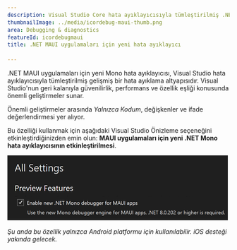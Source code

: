 ```yaml
---
description: Visual Studio Core hata ayıklayıcısıyla tümleştirilmiş .NET MAUI için yeni Mono hata ayıklama altyapısı.
thumbnailImage: ../media/icordebug-maui-thumb.png
area: Debugging & diagnostics
featureId: icordebugmaui
title: .NET MAUI uygulamaları için yeni hata ayıklayıcı

---
```



.NET MAUI uygulamaları için yeni Mono hata ayıklayıcısı, Visual Studio hata ayıklayıcısıyla tümleştirilmiş gelişmiş bir hata ayıklama altyapısıdır. Visual Studio'nun geri kalanıyla güvenilirlik, performans ve özellik eşliği konusunda önemli geliştirmeler sunar.

Önemli geliştirmeler arasında *Yalnızca Kodum*, değişkenler ve ifade değerlendirmesi yer alıyor.

Bu özelliği kullanmak için aşağıdaki Visual Studio Önizleme seçeneğini etkinleştirdiğinizden emin olun: **MAUI uygulamaları için yeni .NET Mono hata ayıklayıcısının etkinleştirilmesi**.

![.NET MAUI uygulamaları için yeni hata ayıklayıcı](../media/icordebug-maui.png)

*Şu anda bu özellik yalnızca Android platformu için kullanılabilir. iOS desteği yakında gelecek.*
